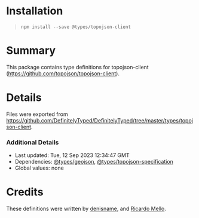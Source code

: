 # Installation
> `npm install --save @types/topojson-client`

# Summary
This package contains type definitions for topojson-client (https://github.com/topojson/topojson-client).

# Details
Files were exported from https://github.com/DefinitelyTyped/DefinitelyTyped/tree/master/types/topojson-client.

### Additional Details
 * Last updated: Tue, 12 Sep 2023 12:34:47 GMT
 * Dependencies: [@types/geojson](https://npmjs.com/package/@types/geojson), [@types/topojson-specification](https://npmjs.com/package/@types/topojson-specification)
 * Global values: none

# Credits
These definitions were written by [denisname](https://github.com/denisname), and [Ricardo Mello](https://github.com/ricmello).
